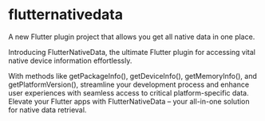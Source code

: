 # flutternativedata

A new Flutter plugin project that allows you get all native data in one place. 

Introducing FlutterNativeData, the ultimate Flutter plugin for accessing vital native device information effortlessly. 

With methods like getPackageInfo(), getDeviceInfo(), getMemoryInfo(), and getPlatformVersion(), streamline your development process and enhance user experiences with seamless access to critical platform-specific data. Elevate your Flutter apps with FlutterNativeData – your all-in-one solution for native data retrieval.




